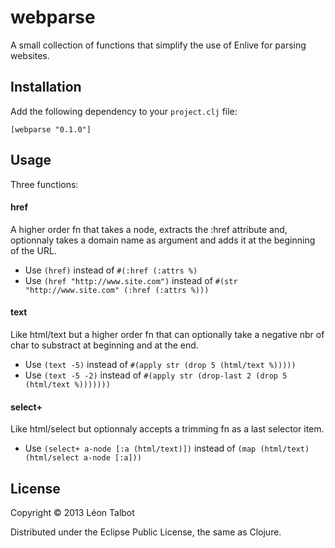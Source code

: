 # webparse

A small collection of functions that simplify the use of Enlive for parsing websites.

## Installation

Add the following dependency to your `project.clj` file:

    [webparse "0.1.0"]

## Usage

Three functions:

#### href
A higher order fn that takes a node, extracts the :href attribute and, optionnaly takes a domain name as argument and adds it at the beginning of the URL.

* Use `(href)` instead of `#(:href (:attrs %)`
* Use `(href "http://www.site.com")` instead of `#(str "http://www.site.com" (:href (:attrs %)))`

#### text
Like html/text but a higher order fn that can optionally take a negative nbr of char to substract at beginning and at the end. 

* Use `(text -5)` instead of `#(apply str (drop 5 (html/text %)))))`
* Use `(text -5 -2)` instead of `#(apply str (drop-last 2 (drop 5 (html/text %)))))))`
    
#### select+
Like html/select but optionnaly accepts a trimming fn as a last selector item. 

* Use `(select+ a-node [:a (html/text)])` instead of `(map (html/text) (html/select a-node [:a]))`

  
## License

Copyright © 2013 Léon Talbot

Distributed under the Eclipse Public License, the same as Clojure.
